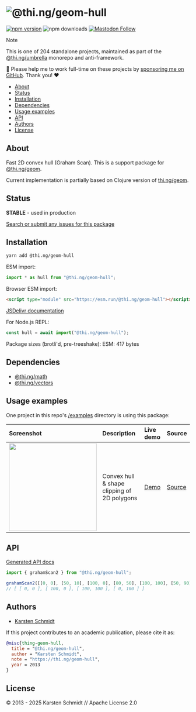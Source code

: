 <!-- This file is generated - DO NOT EDIT! -->
<!-- Please see: https://github.com/thi-ng/umbrella/blob/develop/CONTRIBUTING.md#changes-to-readme-files -->
# ![@thi.ng/geom-hull](https://raw.githubusercontent.com/thi-ng/umbrella/develop/assets/banners/thing-geom-hull.svg?286fc2c5)

[![npm version](https://img.shields.io/npm/v/@thi.ng/geom-hull.svg)](https://www.npmjs.com/package/@thi.ng/geom-hull)
![npm downloads](https://img.shields.io/npm/dm/@thi.ng/geom-hull.svg)
[![Mastodon Follow](https://img.shields.io/mastodon/follow/109331703950160316?domain=https%3A%2F%2Fmastodon.thi.ng&style=social)](https://mastodon.thi.ng/@toxi)

> [!NOTE]
> This is one of 204 standalone projects, maintained as part
> of the [@thi.ng/umbrella](https://github.com/thi-ng/umbrella/) monorepo
> and anti-framework.
>
> 🚀 Please help me to work full-time on these projects by [sponsoring me on
> GitHub](https://github.com/sponsors/postspectacular). Thank you! ❤️

- [About](#about)
- [Status](#status)
- [Installation](#installation)
- [Dependencies](#dependencies)
- [Usage examples](#usage-examples)
- [API](#api)
- [Authors](#authors)
- [License](#license)

## About

Fast 2D convex hull (Graham Scan). This is a support package for [@thi.ng/geom](https://github.com/thi-ng/umbrella/tree/develop/packages/geom).

Current implementation is partially based on Clojure version of
[thi.ng/geom](http://thi.ng/geom).

## Status

**STABLE** - used in production

[Search or submit any issues for this package](https://github.com/thi-ng/umbrella/issues?q=%5Bgeom-hull%5D+in%3Atitle)

## Installation

```bash
yarn add @thi.ng/geom-hull
```

ESM import:

```ts
import * as hull from "@thi.ng/geom-hull";
```

Browser ESM import:

```html
<script type="module" src="https://esm.run/@thi.ng/geom-hull"></script>
```

[JSDelivr documentation](https://www.jsdelivr.com/)

For Node.js REPL:

```js
const hull = await import("@thi.ng/geom-hull");
```

Package sizes (brotli'd, pre-treeshake): ESM: 417 bytes

## Dependencies

- [@thi.ng/math](https://github.com/thi-ng/umbrella/tree/develop/packages/math)
- [@thi.ng/vectors](https://github.com/thi-ng/umbrella/tree/develop/packages/vectors)

## Usage examples

One project in this repo's
[/examples](https://github.com/thi-ng/umbrella/tree/develop/examples)
directory is using this package:

| Screenshot                                                                                                              | Description                                 | Live demo                                              | Source                                                                              |
|:------------------------------------------------------------------------------------------------------------------------|:--------------------------------------------|:-------------------------------------------------------|:------------------------------------------------------------------------------------|
| <img src="https://raw.githubusercontent.com/thi-ng/umbrella/develop/assets/examples/geom-convex-hull.png" width="240"/> | Convex hull & shape clipping of 2D polygons | [Demo](https://demo.thi.ng/umbrella/geom-convex-hull/) | [Source](https://github.com/thi-ng/umbrella/tree/develop/examples/geom-convex-hull) |

## API

[Generated API docs](https://docs.thi.ng/umbrella/geom-hull/)

```ts
import { grahamScan2 } from "@thi.ng/geom-hull";

grahamScan2([[0, 0], [50, 10], [100, 0], [80, 50], [100, 100], [50, 90], [0, 100]]);
// [ [ 0, 0 ], [ 100, 0 ], [ 100, 100 ], [ 0, 100 ] ]
```

## Authors

- [Karsten Schmidt](https://thi.ng)

If this project contributes to an academic publication, please cite it as:

```bibtex
@misc{thing-geom-hull,
  title = "@thi.ng/geom-hull",
  author = "Karsten Schmidt",
  note = "https://thi.ng/geom-hull",
  year = 2013
}
```

## License

&copy; 2013 - 2025 Karsten Schmidt // Apache License 2.0
